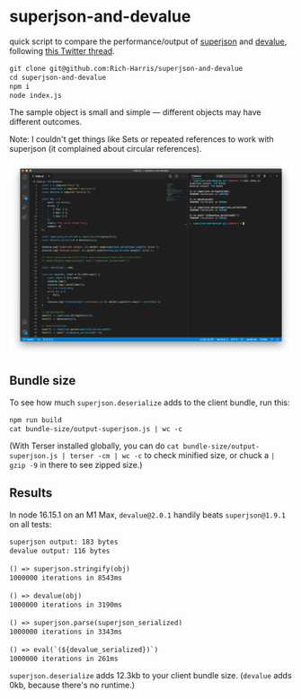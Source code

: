 # superjson-and-devalue

quick script to compare the performance/output of [superjson](https://github.com/blitz-js/superjson) and [devalue](https://github.com/Rich-Harris/devalue), following [this Twitter thread](https://twitter.com/flybayer/status/1285964795183652867).

```
git clone git@github.com:Rich-Harris/superjson-and-devalue
cd superjson-and-devalue
npm i
node index.js
```

The sample object is small and simple — different objects may have different outcomes.

Note: I couldn't get things like Sets or repeated references to work with superjson (it complained about circular references).

![superjson and devalue results](results.png)

## Bundle size

To see how much `superjson.deserialize` adds to the client bundle, run this:

```
npm run build
cat bundle-size/output-superjson.js | wc -c
```

(With Terser installed globally, you can do `cat bundle-size/output-superjson.js | terser -cm | wc -c` to check minified size, or chuck a `| gzip -9` in there to see zipped size.)

## Results

In node 16.15.1 on an M1 Max, `devalue@2.0.1` handily beats `superjson@1.9.1` on all tests:

```
superjson output: 183 bytes
devalue output: 116 bytes

() => superjson.stringify(obj)
1000000 iterations in 8543ms

() => devalue(obj)
1000000 iterations in 3190ms

() => superjson.parse(superjson_serialized)
1000000 iterations in 3343ms

() => eval(`(${devalue_serialized})`)
1000000 iterations in 261ms
```

`superjson.deserialize` adds 12.3kb to your client bundle size. (`devalue` adds 0kb, because there's no runtime.)
